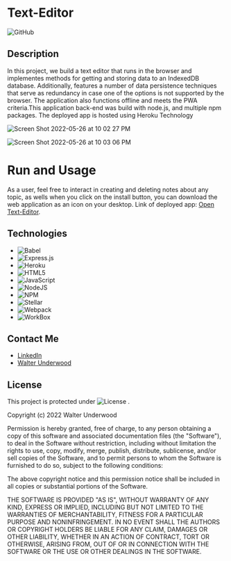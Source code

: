 # Text-Editor

![GitHub](https://img.shields.io/badge/TextEditor-PWA-C71D23?style=for-the-badge&logo=github&logoColor=white)



## Description

In this project, we build a text editor that runs in the browser and implementes methods for getting and storing data to an IndexedDB database. Additionally, features a number of data persistence techniques that serve as redundancy in case one of the options is not supported by the browser. The application also functions offline and meets the PWA criteria.This application back-end was build with node.js, and multiple npm packages. The deployed app is hosted using Heroku Technology

![Screen Shot 2022-05-26 at 10 02 27 PM](https://user-images.githubusercontent.com/99919050/170632947-a09207c1-cb8d-485c-8d16-0acc630acc2f.png)


![Screen Shot 2022-05-26 at 10 03 06 PM](https://user-images.githubusercontent.com/99919050/170632955-d1c083f0-da51-4b97-a3ac-9b53a083f775.png)

# Run and Usage
As a user, feel free to interact in creating and deleting notes about any topic, as wells when you click on the install button, you can download the web application as an icon on your desktop.
Link  of  deployed app: [Open Text-Editor](https://fast-sea-04742.herokuapp.com/).

## Technologies
- ![Babel](https://img.shields.io/badge/Babel-F9DC3e?style=for-the-badge&logo=babel&logoColor=black)
- ![Express.js](https://img.shields.io/badge/express.js-%23404d59.svg?style=for-the-badge&logo=express&logoColor=%2361DAFB)
- ![Heroku](https://img.shields.io/badge/heroku-%23430098.svg?style=for-the-badge&logo=heroku&logoColor=white)
- ![HTML5](https://img.shields.io/badge/Indexed.DB-%23E34F26.svg?style=for-the-badge&logo=html5&logoColor=white)
- ![JavaScript](https://img.shields.io/badge/javascript-%23323330.svg?style=for-the-badge&logo=javascript&logoColor=%23F7DF1E)
- ![NodeJS](https://img.shields.io/badge/node.js-6DA55F?style=for-the-badge&logo=node.js&logoColor=white)
- ![NPM](https://img.shields.io/badge/NPM-%23000000.svg?style=for-the-badge&logo=npm&logoColor=white)
- ![Stellar](https://img.shields.io/badge/manifest.json-7D00FF?style=for-the-badge&logo=Stellar&logoColor=white)
- ![Webpack](https://img.shields.io/badge/webpack-%238DD6F9.svg?style=for-the-badge&logo=webpack&logoColor=black)
- ![WorkBox](https://img.shields.io/badge/Workbox-040404?style=for-the-badge&logo=codesandbox&logoColor=DBDBDB)

## Contact Me 
- [LinkedIn](https://www.linkedin.com/in/walter-a-underwood-291524234/) 
- [Walter Underwood](mailto:walonsounderwood@gmail.com?subject=[GitHub]%20Source%20Han%20Sans)


## License
 This project is protected under ![License](https://img.shields.io/badge/license-MIT-black?style=for-the-badge&logo=github&logoColor=white) . 

Copyright (c) 2022 Walter Underwood

Permission is hereby granted, free of charge, to any person obtaining a copy of this software and associated documentation files (the "Software"), to deal in the Software without restriction, including without limitation the rights to use, copy, modify, merge, publish, distribute, sublicense, and/or sell copies of the Software, and to permit persons to whom the Software is furnished to do so, subject to the following conditions:

The above copyright notice and this permission notice shall be included in all copies or substantial portions of the Software.

THE SOFTWARE IS PROVIDED "AS IS", WITHOUT WARRANTY OF ANY KIND, EXPRESS OR IMPLIED, INCLUDING BUT NOT LIMITED TO THE WARRANTIES OF MERCHANTABILITY, FITNESS FOR A PARTICULAR PURPOSE AND NONINFRINGEMENT. IN NO EVENT SHALL THE AUTHORS OR COPYRIGHT HOLDERS BE LIABLE FOR ANY CLAIM, DAMAGES OR OTHER LIABILITY, WHETHER IN AN ACTION OF CONTRACT, TORT OR OTHERWISE, ARISING FROM, OUT OF OR IN CONNECTION WITH THE SOFTWARE OR THE USE OR OTHER DEALINGS IN THE SOFTWARE.

